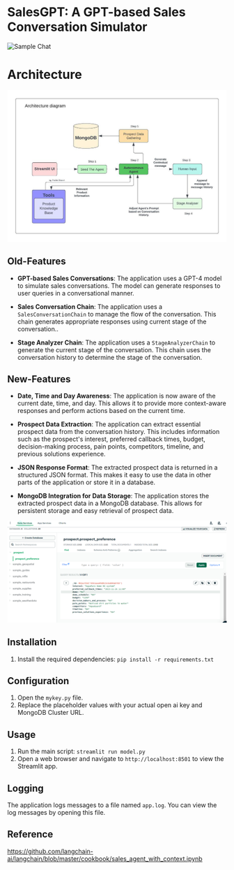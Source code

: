 # SalesGPT: A GPT-based Sales Conversation Simulator 
![Sample Chat](https://github.com/YashAryaz/SalesGPT/assets/samplechat.png)
# Architecture
![Architecture](./static/SalesGPT.jpeg)

## Old-Features
- **GPT-based Sales Conversations**: The application uses a GPT-4 model to simulate sales conversations. The model can generate responses to user queries in a conversational manner.

- **Sales Conversation Chain**: The application uses a `SalesConversationChain` to manage the flow of the conversation. This chain generates appropriate responses using current stage of the conversation..

- **Stage Analyzer Chain**: The application uses a `StageAnalyzerChain` to generate the current stage of the conversation. This chain uses the conversation history to determine the stage of the conversation.


## New-Features

- **Date, Time and Day Awareness**: The application is now aware of the current date, time, and day. This allows it to provide more context-aware responses and perform actions based on the current time.

- **Prospect Data Extraction**: The application can extract essential prospect data from the conversation history. This includes information such as the prospect's interest, preferred callback times, budget, decision-making process, pain points, competitors, timeline, and previous solutions experience.

- **JSON Response Format**: The extracted prospect data is returned in a structured JSON format. This makes it easy to use the data in other parts of the application or store it in a database.

- **MongoDB Integration for Data Storage**: The application stores the extracted prospect data in a MongoDB database. This allows for persistent storage and easy retrieval of prospect data.


![DB](static/DataBase.png)

## Installation
1. Install the required dependencies: `pip install -r requirements.txt`

## Configuration

1. Open the `mykey.py` file.
2. Replace the placeholder values with your actual open ai key and MongoDB Cluster URL.

## Usage

1. Run the main script: `streamlit run model.py`
2. Open a web browser and navigate to `http://localhost:8501` to view the Streamlit app.

## Logging

The application logs messages to a file named `app.log`. You can view the log messages by opening this file.
## Reference
https://github.com/langchain-ai/langchain/blob/master/cookbook/sales_agent_with_context.ipynb
